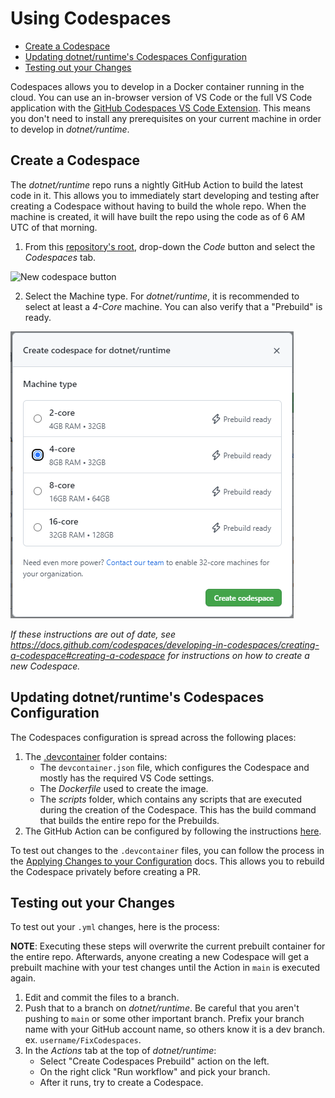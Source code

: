 # Using Codespaces <!-- omit in toc -->

* [Create a Codespace](#create-a-codespace)
* [Updating dotnet/runtime's Codespaces Configuration](#updating-dotnetruntimes-codespaces-configuration)
* [Testing out your Changes](#testing-out-your-changes)

Codespaces allows you to develop in a Docker container running in the cloud. You can use an in-browser version of VS Code or the full VS Code application with the [GitHub Codespaces VS Code Extension](https://marketplace.visualstudio.com/items?itemName=GitHub.codespaces). This means you don't need to install any prerequisites on your current machine in order to develop in _dotnet/runtime_.

## Create a Codespace

The _dotnet/runtime_ repo runs a nightly GitHub Action to build the latest code in it. This allows you to immediately start developing and testing after creating a Codespace without having to build the whole repo. When the machine is created, it will have built the repo using the code as of 6 AM UTC of that morning.

1. From this [repository's root](https://github.com/dotnet/runtime), drop-down the _Code_ button and select the _Codespaces_ tab.

![New codespace button](https://docs.github.com/assets/images/help/codespaces/new-codespace-button.png)

2. Select the Machine type. For _dotnet/runtime_, it is recommended to select at least a _4-Core_ machine. You can also verify that a "Prebuild" is ready.

![Codespace machine size](codespace-machine-size.png)

_If these instructions are out of date, see <https://docs.github.com/codespaces/developing-in-codespaces/creating-a-codespace#creating-a-codespace> for instructions on how to create a new Codespace._

## Updating dotnet/runtime's Codespaces Configuration

The Codespaces configuration is spread across the following places:

1. The [.devcontainer](/.devcontainer) folder contains:
    * The `devcontainer.json` file, which configures the Codespace and mostly has the required VS Code settings.
    * The _Dockerfile_ used to create the image.
    * The _scripts_ folder, which contains any scripts that are executed during the creation of the Codespace. This has the build command that builds the entire repo for the Prebuilds.
2. The GitHub Action can be configured by following the instructions [here](https://docs.github.com/codespaces/prebuilding-your-codespaces/configuring-prebuilds).

To test out changes to the `.devcontainer` files, you can follow the process in the [Applying Changes to your Configuration](https://docs.github.com/codespaces/customizing-your-codespace/configuring-codespaces-for-your-project#applying-changes-to-your-configuration) docs. This allows you to rebuild the Codespace privately before creating a PR.

## Testing out your Changes

To test out your `.yml` changes, here is the process:

**NOTE**: Executing these steps will overwrite the current prebuilt container for the entire repo. Afterwards, anyone creating a new Codespace will get a prebuilt machine with your test changes until the Action in `main` is executed again.

1. Edit and commit the files to a branch.
2. Push that to a branch on _dotnet/runtime_. Be careful that you aren't pushing to `main` or some other important branch. Prefix your branch name with your GitHub account name, so others know it is a dev branch. ex. `username/FixCodespaces`.
3. In the _Actions_ tab at the top of _dotnet/runtime_:
    * Select "Create Codespaces Prebuild" action on the left.
    * On the right click "Run workflow" and pick your branch.
    * After it runs, try to create a Codespace.
